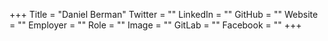 +++
Title = "Daniel Berman"
Twitter = ""
LinkedIn = ""
GitHub = ""
Website = ""
Employer = ""
Role = ""
Image = ""
GitLab = ""
Facebook = ""
+++
